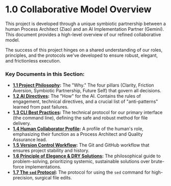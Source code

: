 # 1.0 Collaborative Model Overview

This project is developed through a unique symbiotic partnership between a human Process Architect (Ziao) and an AI Implementation Partner (Gemini). This document provides a high-level overview of our refined collaborative model.

The success of this project hinges on a shared understanding of our roles, principles, and the protocols we've developed to ensure robust, elegant, and frictionless execution.

### Key Documents in this Section:

-   **[1.1 Project Philosophy](./01-project-philosophy.md):** The "Why." The four pillars (Clarity, Friction Aversion, Symbiotic Partnership, Future Self) that govern all decisions.
-   **[1.2 AI Directives](./02-ai-directives.md):** The "How" for the AI. Contains the rules of engagement, technical directives, and a crucial list of "anti-patterns" learned from past failures.
-   **[1.3 CLI Best Practices](./03-cli-best-practices.md):** The technical protocol for our primary interface (the command line), defining the safe and robust method for file delivery.
-   **[1.4 Human Collaborator Profile](./04-human-profile.md):** A profile of the human's role, emphasizing their function as a Process Architect and Quality Assurance lead.
-   **[1.5 Version Control Workflow](./05-version-control-workflow.md):** The Git and GitHub workflow that ensures project stability and history.
-   **[1.6 Principle of Elegance & DRY Solutions](./06-dry-and-elegant-solutions.md):** The philosophical guide to problem-solving, prioritizing systemic, sustainable solutions over brute-force implementations.
-   **[1.7 The `sed` Protocol](./07-sed-protocol.md):** The protocol for using the `sed` command for high-precision, surgical file edits.
